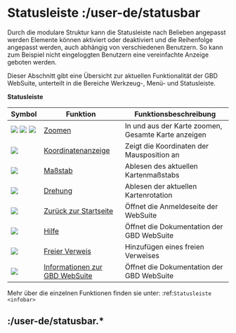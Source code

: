 # Statusleiste :/user-de/statusbar

Durch die modulare Struktur kann die Statusleiste nach Belieben angepasst werden
Elemente können aktiviert oder deaktiviert und die Reihenfolge angepasst werden, auch abhängig von verschiedenen Benutzern.
So kann zum Beispiel nicht eingeloggten Benutzern eine vereinfachte Anzeige geboten werden.

Dieser Abschnitt gibt eine Übersicht zur aktuellen Funktionalität der GBD WebSuite, unterteilt in die Bereiche Werkzeug-, Menü- und Statusleiste.

**Statusleiste**

| Symbol			| Funktion                              			|       Funktionsbeschreibung             	|
|-------------------------------|---------------------------------------------------------------|-----------------------------------------------|
| ![](zoom-in-24px.svg) ![](zoom-out-24px.svg) ![](zoom-reset-24px.svg)	|[Zoomen](/user-de/statusbar.zoomen)	         	|In und aus der Karte zoomen, Gesamte Karte anzeigen                	|
| ![](xy.png)   		|[Koordinatenanzeige](/user-de/statusbar.koordinaten)    	|Zeigt die Koordinaten der Mausposition an	|
| ![](massstab.png)   		|[Maßstab](/user-de/statusbar.massstab)	                  	|Ablesen des aktuellen Kartenmaßstabs     	|
| ![](rotation.png)   		|[Drehung](/user-de/statusbar.drehung)                   	|Ablesen der aktuellen Kartenrotation     	|
| ![](baseline-home-24px.svg)   |[Zurück zur Startseite](/user-de/statusbar.startseite)	      	|Öffnet die Anmeldeseite der WebSuite     	|
| ![](sharp-help-24px.svg)   	|[Hilfe](/user-de/statusbar.hilfe)	               		|Öffnet die Dokumentation der GBD WebSuite	|
| ![](info_fill_24px.svg)   	|[Freier Verweis](/user-de/statusbar.freier-link)            	|Hinzufügen eines freien Verweises		|
| ![](gws-logo-24px.svg) 	|[Informationen zur GBD WebSuite](/user-de/statusbar.gwsinfo)	|Öffnet die Dokumentation der GBD WebSuite	|

Mehr über die einzelnen Funktionen finden sie unter: :ref:`Statusleiste <infobar>`

## :/user-de/statusbar.*

